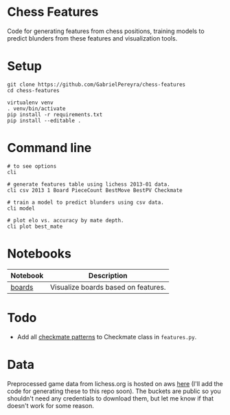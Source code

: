 # Chess Features

Code for generating features from chess positions, training models to predict blunders from these features and visualization tools.

# Setup

```
git clone https://github.com/GabrielPereyra/chess-features
cd chess-features

virtualenv venv
. venv/bin/activate
pip install -r requirements.txt
pip install --editable .
```

# Command line

```
# to see options
cli

# generate features table using lichess 2013-01 data.
cli csv 2013 1 Board PieceCount BestMove BestPV Checkmate

# train a model to predict blunders using csv data.
cli model

# plot elo vs. accuracy by mate depth.
cli plot best_mate
```
# Notebooks

| Notebook | Description |
|--------- | ----------- |
| [boards](./widgets/boards.ipynb) | Visualize boards based on features. |

# Todo

* Add all [checkmate patterns](https://en.wikipedia.org/wiki/Checkmate_pattern) to Checkmate class in `features.py`.

# Data

Preprocessed game data from lichess.org is hosted on aws [here](https://s3.console.aws.amazon.com/s3/buckets/chess-puzzles) (I'll add the code for generating these to this repo soon). The buckets are public so you shouldn't need any credentials to download them, but let me know if that doesn't work for some reason.
